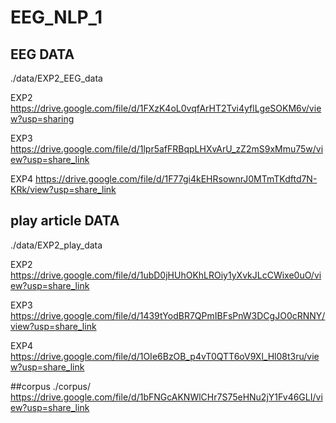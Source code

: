 # EEG_NLP_1

## EEG DATA
./data/EXP2_EEG_data

EXP2
https://drive.google.com/file/d/1FXzK4oL0vqfArHT2Tvi4yflLgeSOKM6v/view?usp=sharing

EXP3
https://drive.google.com/file/d/1lpr5afFRBqpLHXvArU_zZ2mS9xMmu75w/view?usp=share_link

EXP4
https://drive.google.com/file/d/1F77gi4kEHRsownrJ0MTmTKdftd7N-KRk/view?usp=share_link

## play article DATA
./data/EXP2_play_data

EXP2
https://drive.google.com/file/d/1ubD0jHUhOKhLROiy1yXvkJLcCWixe0uO/view?usp=share_link

EXP3
https://drive.google.com/file/d/1439tYodBR7QPmIBFsPnW3DCgJO0cRNNY/view?usp=share_link

EXP4
https://drive.google.com/file/d/1OIe6BzOB_p4vT0QTT6oV9Xl_Hl08t3ru/view?usp=share_link

##corpus
./corpus/
https://drive.google.com/file/d/1bFNGcAKNWlCHr7S75eHNu2jY1Fv46GLI/view?usp=share_link
